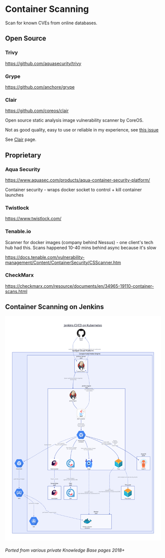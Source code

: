 # Container Scanning

Scan for known CVEs from online databases.

## Open Source

### Trivy

https://github.com/aquasecurity/trivy

### Grype

https://github.com/anchore/grype

### Clair

https://github.com/coreos/clair

Open source static analysis image vulnerability scanner by CoreOS.

Not as good quality, easy to use or reliable in my experience,
see [this issue](https://github.com/quay/clair/issues/1756)

See [Clair](clair.md) page.

## Proprietary

### Aqua Security

https://www.aquasec.com/products/aqua-container-security-platform/

Container security - wraps docker socket to control + kill container launches

### Twistlock

https://www.twistlock.com/

### Tenable.io

Scanner for docker images (company behind Nessus) - one client's tech hub had this. Scans happened 10-40 mins behind
  async because it's slow

https://docs.tenable.com/vulnerability-management/Content/ContainerSecurity/CSScanner.htm

### CheckMarx

https://checkmarx.com/resource/documents/en/34965-19110-container-scans.html

## Container Scanning on Jenkins

![](https://raw.githubusercontent.com/HariSekhon/Diagrams-as-Code/master/images/jenkins_kubernetes_cicd.svg)


###### Ported from various private Knowledge Base pages 2018+
